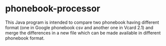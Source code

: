 # phonebook-processor
This Java program is intended to compare two phonebook having different format (one in Google phonebook csv and another one in Vcard 2.1) and merge the differences in a new file which can be made available in different phonebook format.
